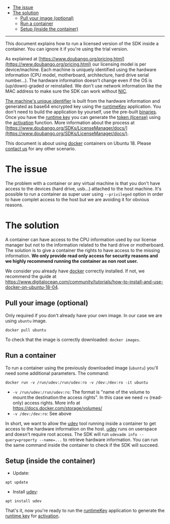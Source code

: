 - [The issue](#container-issue)
- [The solution](#container-solution)
  - [Pull your image (optional)](#container-solution-pull)
  - [Run a container](#container-solution-run)
  - [Setup (inside the container)](#container-solution-setup)

<hr />

This document explains how to run a licensed version of the SDK inside a container. You can ignore it if you're using the trial version.

As explained at [https://www.doubango.org/pricing.html](https://www.doubango.org/pricing.html) our licensing model is per device/machine. 
Each machine is uniquely identified using the hardware information (CPU model, motherboard, architecture, hard drive serial number...). The hardware information doesn't change even if the OS is (up/down)-graded or reinstalled. We don't use network information like the MAC address to make sure the SDK can work without [NIC](https://en.wikipedia.org/wiki/Network_interface_controller).

[The machine's unique identifier](https://www.doubango.org/SDKs/LicenseManager/docs/Jargon.html#runtime-key) is built from the hardware information and generated as base64 encrypted key using the [runtimeKey](samples/c++/runtimeKey/) application. You don't need to build the application by yourself, use the pre-built [binaries](binaries).
Once you have the [runtime key](https://www.doubango.org/SDKs/LicenseManager/docs/Jargon.html#runtime-key) you can generate the [token (license)](https://www.doubango.org/SDKs/LicenseManager/docs/Jargon.html#token) using the [activation](https://www.doubango.org/SDKs/LicenseManager/docs/Activation_use_cases.html) function. More information about the process at [https://www.doubango.org/SDKs/LicenseManager/docs/](https://www.doubango.org/SDKs/LicenseManager/docs/).

This document is about using [docker](https://www.docker.com/) containers on Ubuntu 18. Please [contact us](https://www.doubango.org/#contact) for any other scenario.

<a name="container-issue"></a>
# The issue #
The problem with a container or any virtual machine is that you don't have access to the devices (hard drive, usb...) attached to the host machine.
It's possible to run a container as super user using `--privileged` option in order to have complet access to the host but we are avoiding it for obvious reasons.

<a name="container-solution"></a>
# The solution #
A container can have access to the CPU information used by our license manager but not to the information related to the hard drive or motherboard. The solution is to give a container the rights to have access to the missing information. 
**We only provide read only access for security reasons and we highly recommend running the container as non root user.**

We consider you already have [docker](https://www.docker.com/) correctly installed. If not, we recommend the guide at https://www.digitalocean.com/community/tutorials/how-to-install-and-use-docker-on-ubuntu-18-04.

<a name="container-solution-pull"></a>
## Pull your image (optional) ##
Only required if you don't already have your own image. In our case we are using `ubuntu` image.

```
docker pull ubuntu
```
To check that the image is correctly downloaded: `docker images`.

<a name="container-solution-run"></a>
## Run a container ##
To run a container using the previously downloaded image (`ubuntu`) you'll need some additional parameters.
The command:
```
docker run -v /run/udev:/run/udev:ro -v /dev:/dev:ro -it ubuntu
```
- `-v /run/udev:/run/udev:ro`: The format is "name of the volume to mount:the destination:the access rights". In this case we need `ro` (read-only) access rights. More info at https://docs.docker.com/storage/volumes/
- `-v /dev:/dev:ro`: See above

In short, we want to allow the [udev](https://en.wikipedia.org/wiki/Udev) tool running inside a container to get access to the hardware information on the host. [udev](https://en.wikipedia.org/wiki/Udev) runs on userspace and doesn't require root access. The SDK will run `udevadm info --query=property --name=...` to retrieve hardware information. You can run the same command inside the container to check if the SDK will succeed.

<a name="container-solution-setup"></a>
## Setup (inside the container) ##
- Update:
```
apt update
```
- Install [udev](https://en.wikipedia.org/wiki/Udev):
```
apt install udev
```

That's it, now you're ready to run the [runtimeKey](samples/c++/runtimeKey/) application to generate the [runtime key](https://www.doubango.org/SDKs/LicenseManager/docs/Jargon.html#runtime-key) for [activation](https://www.doubango.org/SDKs/LicenseManager/docs/Activation_use_cases.html).

